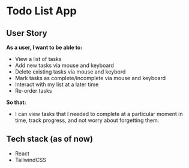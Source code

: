# Todo List App

## User Story

**As a user, I want to be able to:**

* View a list of tasks
* Add new tasks via mouse and keyboard
* Delete existing tasks via mouse and keybord
* Mark tasks as complete/incomplete via mouse and keyboard
* Interact with my list at a later time
* Re-order tasks

**So that:**

* I can view tasks that I needed to complete at a particular moment in time, track progress, and not worry about forgetting them.

## Tech stack (as of now)

* React
* TailwindCSS

